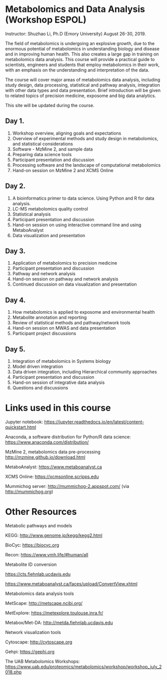 # Metabolomics and Data Analysis (Workshop ESPOL)

Instructor: Shuzhao Li, Ph.D (Emory University)
August 26-30, 2019.

The field of metabolomics is undergoing an explosive growth, due to the enormous potential of metabolomics in understanding biology and disease and in improving human health. This also creates a large gap in training on metabolomics data analysis. This course will provide a practical guide to scientists, engineers and students that employ metabolomics in their work, with an emphasis on the understanding and interpretation of the data.

The course will cover major areas of metabolomics data analysis, including study design, data processing, statistical and pathway analysis, integration with other data types and data presentation. Brief introduction will be given to related topics of precision medicine, exposome and big data analytics.

This site will be updated during the course.

## Day 1.
1. Workshop overview, aligning goals and expectations
2. Overview of experimental methods and study design in metabolomics, and statistical considerations
3. Software - MzMine 2, and sample data
4. Preparing data science tools
5. Participant presentation and discussion
6. Processing software and the landscape of computational metabolomics
7. Hand-on session on MzMine 2 and XCMS Online

## Day 2.
1. A bioinformatics primer to data science. Using Python and R for data analysis.
2. LC-MS metabolomics quality control
3. Statistical analysis
4. Participant presentation and discussion
5. Hand-on session on using interactive command line and using MetaboAnalyst
6. Data visualization and presentation

## Day 3.
1. Application of metabolomics to precision medicine
2. Participant presentation and discussion
3. Pathway and network analysis
4. Hand-on session on pathway and network analysis
5. Continued discussion on data visualization and presentation

## Day 4.
1. How metabolomics is applied to exposome and environmental health
2. Metabolite annotation and reporting
3. Review of statistical methods and pathway/network tools
4. Hand-on session on MWAS and data presentation
5. Participant project discussions

## Day 5.
1. Integration of metabolomics in Systems biology
2. Model driven integration
3. Data driven integration, including Hierarchical community approaches
4. Participant presentation and discussion
5. Hand-on session of integrative data analysis
6. Questions and discussions


Links used in this course
=========================

Jupyter notebook:
https://jupyter.readthedocs.io/en/latest/content-quickstart.html

Anaconda, a software distribution for Python/R data science:
https://www.anaconda.com/distribution/

MzMine 2, metabolomics data pre-processing
http://mzmine.github.io/download.html

MetaboAnalyst: https://www.metaboanalyst.ca

XCMS Online: https://xcmsonline.scripps.edu

Mummichog server: http://mummichog-2.appspot.com/ (via http://mummichog.org)


Other Resources
===============

Metabolic pathways and models

KEGG: http://www.genome.jp/kegg/kegg2.html

BioCyc: https://biocyc.org

Recon: https://www.vmh.life/#human/all

Metabolite ID conversion

https://cts.fiehnlab.ucdavis.edu

https://www.metaboanalyst.ca/faces/upload/ConvertView.xhtml

Metabolomics data analysis tools

MetScape: http://metscape.ncibi.org/

MetExplore: https://metexplore.toulouse.inra.fr/

Metabox/Met-DA: http://metda.fiehnlab.ucdavis.edu

Network visualization tools

Cytoscape: http://cytoscape.org

Gehpi: https://gephi.org

The UAB Metabolomics Workshops: https://www.uab.edu/proteomics/metabolomics/workshop/workshop_july_2018.php
